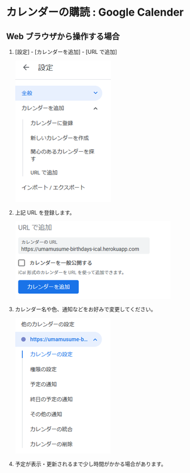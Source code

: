 # カレンダーの購読 : Google Calender

## Web ブラウザから操作する場合

1. [設定] - [カレンダーを追加] - [URL で追加]

   ![URLで追加(1)](images/import_1.png)

2. 上記 URL を登録します。

   ![URLで追加(2)](images/import_2.png)

3. カレンダー名や色、通知などをお好みで変更してください。

   ![URLで追加(3)](images/import_3.png)

4. 予定が表示・更新されるまで少し時間がかかる場合があります。
